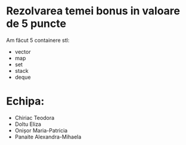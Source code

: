 # Rezolvarea temei bonus in valoare de 5 puncte
Am făcut 5 containere stl:
- vector
- map
- set
- stack
- deque

# Echipa:
- Chiriac Teodora
- Doltu Eliza
- Onișor Maria-Patricia
- Panaite Alexandra-Mihaela
